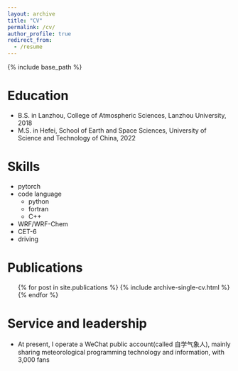 ```yaml
---
layout: archive
title: "CV"
permalink: /cv/
author_profile: true
redirect_from:
  - /resume
---
```


{% include base_path %}

Education
======
* B.S. in Lanzhou, College of Atmospheric Sciences, Lanzhou University, 2018
* M.S. in Hefei, School of Earth and Space Sciences, University of Science and Technology of China, 2022

<!--
Work experience
======
* Summer 2015: Research Assistant
  * Github University
  * Duties included: Tagging issues
  * Supervisor: Professor Git

* Fall 2015: Research Assistant
  * Github University
  * Duties included: Merging pull requests
  * Supervisor: Professor Hub
-->
 
Skills
======
* pytorch
* code language
  * python
  * fortran
  * C++
* WRF/WRF-Chem
* CET-6
* driving

Publications
======
  <ul>{% for post in site.publications %}
    {% include archive-single-cv.html %}
  {% endfor %}</ul>
  
<!--
Talks
======
  <ul>{% for post in site.talks %}
    {% include archive-single-talk-cv.html %}
  {% endfor %}</ul>
  
Teaching
======
  <ul>{% for post in site.teaching %}
    {% include archive-single-cv.html %}
  {% endfor %}</ul>
-->  

Service and leadership
======
* At present, I operate a WeChat public account(called 自学气象人), mainly sharing meteorological programming technology and information, with 3,000 fans
